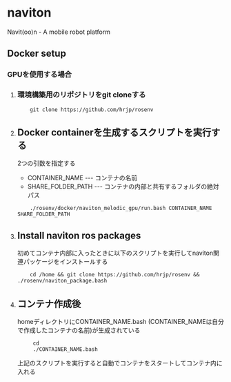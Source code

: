 
# naviton
Navit(oo)n - A mobile robot platform 


## Docker setup

### GPUを使用する場合

1. ### 環境構築用のリポジトリをgit cloneする

    ```bash:bash
        git clone https://github.com/hrjp/rosenv
    ```

2. ## Docker containerを生成するスクリプトを実行する
    2つの引数を指定する
    * CONTAINER_NAME  --- コンテナの名前
    * SHARE_FOLDER_PATH  --- コンテナの内部と共有するフォルダの絶対パス
    
    ```bash:bash
        ./rosenv/docker/naviton_melodic_gpu/run.bash CONTAINER_NAME SHARE_FOLDER_PATH
    ```

3. ## Install naviton ros packages 
    初めてコンテナ内部に入ったときに以下のスクリプトを実行してnaviton関連パッケージをインストールする
    ```bash:bash
        cd /home && git clone https://github.com/hrjp/rosenv && ./rosenv/naviton_package.bash
    ```

4. ## コンテナ作成後
   homeディレクトリにCONTAINER_NAME.bash (CONTAINER_NAMEは自分で作成したコンテナの名前)が生成されている
   ```bash:bash
        cd
        ./CONTAINER_NAME.bash
    ```
    上記のスクリプトを実行すると自動でコンテナをスタートしてコンテナ内に入れる
